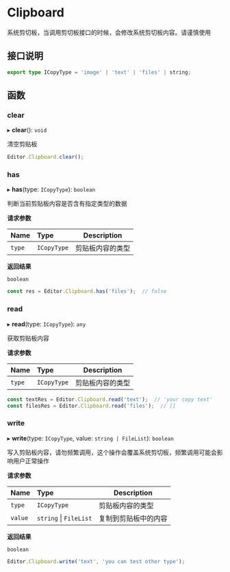 # Clipboard

系统剪切板，当调用剪切板接口的时候，会修改系统剪切板内容。请谨慎使用

## 接口说明

```typescript
export type ICopyType = 'image' | 'text' | 'files' | string;
```

## 函数

### clear

▸ **clear**(): `void`

清空剪贴板

```typescript
Editor.Clipboard.clear();
```

### has

▸ **has**(type: `ICopyType`): `boolean`

判断当前剪贴板内容是否含有指定类型的数据

**请求参数**

| Name   | Type        |   Description   |
| :----- | :---------- | --------------- |
| `type` | `ICopyType` | 剪贴板内容的类型 |

**返回结果**

`boolean`

```typescript
const res = Editor.Clipboard.has('files');  // false
```

### read

▸ **read**(type: `ICopyType`): `any`

获取剪贴板内容

**请求参数**

| Name   | Type        |  Description   |
| :----- | :---------- | -------------  |
| `type` | `ICopyType` | 剪贴板内容的类型 |

```typescript
const textRes = Editor.Clipboard.read('text');  // 'your copy text'
const filesRes = Editor.Clipboard.read('files');  // []
```

### write

▸ **write**(type: `ICopyType`, value: `string | FileList`): `boolean`

写入剪贴板内容，请勿频繁调用，这个操作会覆盖系统剪切板，频繁调用可能会影响用户正常操作

**请求参数**

| Name    | Type                       | Description             |
| :------ | :------------------------- | ----------------------- |
| `type`  | `ICopyType`                | 剪贴板内容的类型 |
| `value` | `string` \| `FileList`     | 复制到剪贴板中的内容 |

**返回结果**

`boolean`

```typescript
Editor.Clipboard.write('text', 'you can test other type');
```
